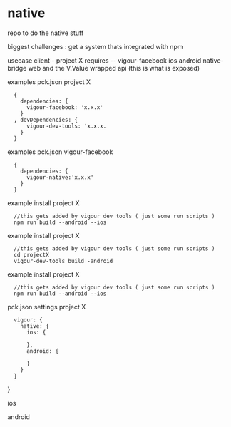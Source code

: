 # native
repo to do the native stuff

biggest challenges :
  get a system thats integrated with npm
  
  
  
usecase 
  client - project X
    requires -- vigour-facebook
                  ios
                  android
                  native-bridge
                  web
                  and the V.Value wrapped api (this is what is exposed)
                  
                  

examples pck.json project X
```
  {
    dependencies: {
      vigour-facebook: 'x.x.x'
    }
  , devDependencies: {
      vigour-dev-tools: 'x.x.x.
    }
  }
```

examples pck.json vigour-facebook
```
  {
    dependencies: {
      vigour-native:'x.x.x'
    }
  }
```

example install project X
```
  //this gets added by vigour dev tools ( just some run scripts )
  npm run build --android --ios
```

example install project X
```
  //this gets added by vigour dev tools ( just some run scripts )
  cd projectX
  vigour-dev-tools build -android
```

example install project X
```
  //this gets added by vigour dev tools ( just some run scripts )
  npm run build --android --ios
```

pck.json settings project X
```
  vigour: {
    native: {
      ios: {
          
      },
      android: {
        
      }
    }
  }
```
}
  

ios


android


